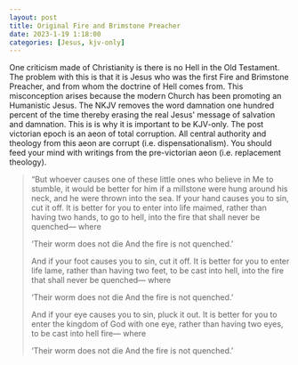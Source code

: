 ```yaml
---
layout: post
title: Original Fire and Brimstone Preacher
date: 2023-1-19 1:18:00
categories: [Jesus, kjv-only]
---
```


One criticism made of Christianity is there is no Hell in the Old Testament. The problem with this is that it is Jesus who was the first Fire and Brimstone Preacher, and from whom the doctrine of Hell comes from. This misconception arises because the modern Church has been promoting an Humanistic Jesus. The NKJV removes the word damnation one hundred percent of the time thereby erasing the real Jesus' message of salvation and damnation. This is is why it is important to be KJV-only. The post victorian epoch is an aeon of total corruption. All central authority and theology from this aeon are corrupt (i.e. dispensationalism). You should feed your mind with writings from the pre-victorian aeon (i.e. replacement theology).

> “But whoever causes one of these little ones who believe in Me to stumble, it would be better for him if a millstone were hung around his neck, and he were thrown into the sea. If your hand causes you to sin, cut it off. It is better for you to enter into life maimed, rather than having two hands, to go to hell, into the fire that shall never be quenched— where
>
>‘Their worm does not die
And the fire is not quenched.’
>
> And if your foot causes you to sin, cut it off. It is better for you to enter life lame, rather than having two feet, to be cast into hell, into the fire that shall never be quenched— where
>
> ‘Their worm does not die
And the fire is not quenched.’
>
> And if your eye causes you to sin, pluck it out. It is better for you to enter the kingdom of God with one eye, rather than having two eyes, to be cast into hell fire— where
>
> ‘Their worm does not die
And the fire is not quenched.’